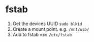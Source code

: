 # fstab

1. Get the devices UUID `sudo blkid`
2. Create a mount point. e.g. `/mnt/usb/`
3. Add to fstab `vim /etc/fstab`
